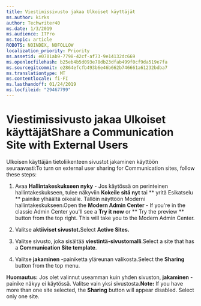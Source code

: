 ```yaml
---
title: Viestimissivusto jakaa Ulkoiset käyttäjät
ms.author: kirks
author: Techwriter40
ms.date: 1/3/2019
ms.audience: ITPro
ms.topic: article
ROBOTS: NOINDEX, NOFOLLOW
localization_priority: Priority
ms.assetid: e0701ab9-7798-42cf-af73-9e14132dc669
ms.openlocfilehash: b25eb4b5d093e78db23dfab499f0cf9da519e7fa
ms.sourcegitcommit: e2864efcfb493b6e46b662b746661a61232bdba7
ms.translationtype: MT
ms.contentlocale: fi-FI
ms.lasthandoff: 01/24/2019
ms.locfileid: "29467799"
---
```

# <a name="share-a-communication-site-with-external-users"></a><span data-ttu-id="59e06-102">Viestimissivusto jakaa Ulkoiset käyttäjät</span><span class="sxs-lookup"><span data-stu-id="59e06-102">Share a Communication Site with External Users</span></span>

<span data-ttu-id="59e06-103">Ulkoisen käyttäjän tietoliikenteen sivustot jakaminen käyttöön seuraavasti:</span><span class="sxs-lookup"><span data-stu-id="59e06-103">To turn on external user sharing for Communication sites, follow these steps:</span></span> 
  
1. <span data-ttu-id="59e06-p101">Avaa **Hallintakeskukseen nyky** - Jos käytössä on perinteinen hallintakeskukseen, tulee näkyviin **Kokeile sitä nyt** tai \*\* yritä Esikatselu \*\* painike ylhäältä oikealle. Tällöin näyttöön Moderni hallintakeskukseen.</span><span class="sxs-lookup"><span data-stu-id="59e06-p101">Open the **Modern Admin Center** - If you're in the classic Admin Center you'll see a **Try it now** or \*\* Try the preview \*\* button from the top right. This will take you to the Modern Admin Center.</span></span> 
  
2. <span data-ttu-id="59e06-106">Valitse **aktiiviset sivustot.**</span><span class="sxs-lookup"><span data-stu-id="59e06-106">Select **Active Sites.**</span></span>
  
3. <span data-ttu-id="59e06-107">Valitse sivusto, joka sisältää **viestintä-sivustomalli**.</span><span class="sxs-lookup"><span data-stu-id="59e06-107">Select a site that has a **Communication Site template**.</span></span> 
  
4. <span data-ttu-id="59e06-108">Valitse **jakaminen** -painiketta yläreunan valikosta.</span><span class="sxs-lookup"><span data-stu-id="59e06-108">Select the **Sharing** button from the top menu.</span></span> 
  
 <span data-ttu-id="59e06-p102">**Huomautus:** Jos olet valinnut useamman kuin yhden sivuston, **jakaminen** -painike näkyy ei käytössä. Valitse vain yksi sivustosta.</span><span class="sxs-lookup"><span data-stu-id="59e06-p102">**Note:** If you have more than one site selected, the **Sharing** button will appear disabled. Select only one site.</span></span> 
  

